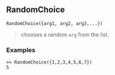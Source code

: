 ## RandomChoice

```
RandomChoice({arg1, arg2, arg3,...})
```

> chooses a random `arg` from the list.
 
### Examples

```
>> RandomChoice({1,2,3,4,5,6,7})
5
```

